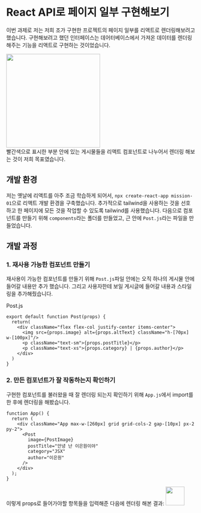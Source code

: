 # React API로 페이지 일부 구현해보기
이번 과제로 저는 저희 조가 구현한 프로젝트의 페이지 일부를 리액트로 렌더링해보려고 했습니다. 구현해보려고 했던 인터페이스는 데어터베이스에서 가져온 데이터를 렌더링 해주는 기능을 리액트로 구현하는 것이었습니다.

<img src="https://github.com/dldnlee/react-homework/assets/83799987/1f1dbe86-aaf3-407d-b680-f96fb8e28b0f" width="250px">
<br>
빨간색으로 표시한 부분 안에 있는 게시물들을 리액트 컴포넌트로 나누어서 렌더링 해보는 것이 저희 목표였습니다. 

## 개발 환경
저는 옛날에 리액트를 아주 조금 학습하게 되어서, `npx create-react-app mission-01`으로 리액트 개발 환경을 구축했습니다.
추가적으로 tailwind을 사용하는 것을 선호하고 한 페이지에 모든 것을 작업할 수 있도록 tailwind를 사용했습니다.
다음으로 컴포넌트를 만들기 위해 `components`라는 폴더를 만들었고, 근 안에 `Post.js`라는 파일을 만들었습니다.


## 개발 과정
### 1. 재사용 가능한 컴포넌트 만들기
재사용이 가능한 컴포넌트를 만들기 위해 `Post.js`파일 안에는 오직 하나의 게시물 안에 들어갈 내용만 추가 했습니다.
그리고 사용자한테 보일 게시글에 들어갈 내용과 스타일링을 추가해줬습니다.

Post.js
```
export default function Post(props) {
  return(
    <div className="flex flex-col justify-center items-center">
      <img src={props.image} alt={props.altText} className="h-[70px] w-[100px]"/>
      <p className="text-sm">{props.postTitle}</p>
      <p className="text-xs">{props.category} | {props.author}</p>
    </div>
  )
}
```
### 2. 만든 컴포넌트가 잘 작동하는지 확인하기
구현한 컴포넌트를 불러왔을 때 잘 렌더링 되는지 확인하기 위해 `App.js`에서 import를 한 후에 렌더링을 해봤습니다.
```
function App() {
  return (
    <div className="App max-w-[260px] grid grid-cols-2 gap-[10px] px-2 py-2">
      <Post
        image={PostImage}
        postTitle="안녕 난 이은원이야"
        category="JSX"
        author="이은원"
      />
    </div>
  );
}
```
이렇게 props로 들어가야할 항목들을 입력해준 다음에 렌더링 해본 결과:
<img src="https://github.com/dldnlee/react-homework/assets/83799987/6c68c437-f578-4841-81e2-d1533861bada" width="50px">
